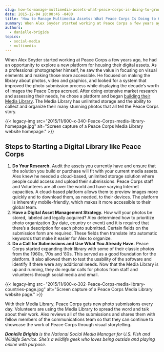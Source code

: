 ```yaml
---
slug: how-to-manage-multimedia-assets-what-peace-corps-is-doing-to-grow-its-photo-and-video-archives
date: 2015-12-04 10:00:46 -0400
title: 'How to Manage Multimedia Assets: What Peace Corps Is Doing to Grow Its Photo and Video Archives'
summary: When Alex Snyder started working at Peace Corps a few years ago, he had an opportunity to explore a new platform for housing their digital assets. As a professional photographer himself, he saw the value in focusing on visual elements and making those more accessible. He focused on making the library about photos, video and
authors:
  - danielle-brigida
topics:
  - social-media
  - multimedia
---
```


When Alex Snyder started working at Peace Corps a few years ago, he had an opportunity to explore a new platform for housing their digital assets. As a professional photographer himself, he saw the value in focusing on visual elements and making those more accessible. He focused on making the library about photos, video and graphics, and looked for a system that improved the photo submission process while displaying the decade’s worth of images the Peace Corps accrued. After doing extensive market research and assessing their needs, he chose a platform and began [building their Media Library](http://medialibrary.peacecorps.gov/). The Media Library has unlimited storage and the ability to collect and organize their many stunning photos that all tell the Peace Corps story.

{{< legacy-img src="2015/11/600-x-340-Peace-Corps-media-library-homepage.jpg" alt="Screen capture of a Peace Corps Media Library website homepage." >}}

## Steps to Starting a Digital Library like Peace Corps

  1. **Do Your Research.** Audit the assets you currently have and ensure that the solution you build or purchase will fit with your current media assets. Alex knew he needed a cloud-based, unlimited storage solution where people could access and upload their submissions. Peace Corps staff and Volunteers are all over the world and have varying Internet capacities. A cloud-based platform allows them to preview images more quickly and to download them, as needed, to their devices. The platform is inherently mobile-friendly, which makes it more accessible to their global team.
  2. **Have a Digital Asset Management Strategy.** How will your photos be stored, labeled and legally acquired? Alex determined how to prioritize photo organization (by date, country or event) and it is required that there’s a description for each photo submitted. Certain fields on the submission form are required. These fields then translate into automatic keywords that make it easier for Alex to organize.
  3. **Do a Call for Submissions and Use What You Already Have.** Peace Corps started expanding their library with some of their classic photos from the 1960s, &#8217;70s and &#8217;80s. This served as a good foundation for the platform. It also allowed them to test the usability of the software and identify if there were any additional needs. Now that the Media Library is up and running, they do regular calls for photos from staff and volunteers through social media and email.

{{< legacy-img src="2015/11/600-x-302-Peace-Corps-media-library-countries-page.jpg" alt="Screen capture of a Peace Corps Media Library website page." >}}

With their Media Library, Peace Corps gets new photo submissions every day. Volunteers are using the Media Library to spread the word and talk about their work. Alex reviews all of the submissions and shares them with fellow members of the communications team so that they can continue to showcase the work of Peace Corps through visual storytelling.

 

_**Danielle Brigida** is the National Social Media Manager for U.S. Fish and Wildlife Service. She&#8217;s a wildlife geek who loves being outside and playing online with purpose._